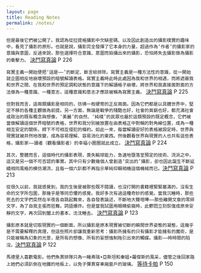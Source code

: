 ```yaml
---
layout: page
title: Reading Notes
permalink: /notes/
---
```


`但是最後它們被公開了。我認為從拉提格攝影中欠缺密碼、以及因此創造出的攝影樸實的趣味中，看見了攝影的原形。也就是說，攝影完全發揮了它本身的力量，超過作為‘作者’的攝影家的意識與意圖，反過來說，那些選擇符合意識、意圖而拍攝出來的攝影，恐怕將失去攝影做為攝影的衝擊力。` [決鬥寫真論](http://book.douban.com/subject/24866081/) P 226

`寫實主義一開始便把‘這是——’的斷定、斷言給排除。寫實主義是一種方法性的意識，從一開始就企圖相反地崩壞預設的暗號解讀表格。寫實主義時此時此處因為我和世界的相遇，而將遮蔽我和世界之間、在我和世界的預定調和狀態的意識下的解讀格子崩壞，將世界和我直接面對面的方法做為一種意識、一種意志，這種意識和意志才應該被稱為寫實主義。` [決鬥寫真論](http://book.douban.com/subject/24866081/) P 225

`但對我而言，這兩類攝影是相同的，彷彿一枚硬幣的正反兩面。因為它們都是以具體世界中，堅定不移的各種主觀做為前提。另一方面，無論是戰爭的殘酷也好，社會的貧窮也好，都充滿社會或政治的既有概念與想像，‘美麗’的自然、‘純樸’的民眾也屬於這類預設的既定概念，它們被當做解讀這個世界暗號的表格，世界和我分別被放置在由表格正中對稱的對角線位置，成為一種相互安定的關係，締下不可相互侵犯的條約。如此一來，每當解讀安好的表格被設定時，世界與現實就被井然地改變，成為容易理解、容易消化的東西。然後觀看世界與現實的人也共有這些表格，攝影家——讀者（觀看攝影者）的幸福小圈圈就此成立。` [決鬥寫真論](http://book.douban.com/subject/24866081/) P 224

`其次，整體而言，這個時代的攝影表現，喪失輸球能力，急速地墮落至預定的技術、流派之中，這又是另一個不可否認的事實。其中只有少數幾個人曾創造‘突出的’攝影，卻也因此誕生不斷延續相同風格的模仿潮流，且每一個六趴都不再指示單純仰賴相機這個機械而已。`[決鬥寫真論](http://book.douban.com/subject/24866081/) P 213

`從很久以前，我就感覺到，我的生後是被那些既不閱讀，也沒打開的書籍裡緊緊塞滿的，沒有生命的文字所包圍，那幾乎是等同恐懼的感覺。我好多次有過這種奇妙的感覺。當我沉睡時，那些死去的文字們突然在半夜各自跳起舞來，各自發表論述，不斷地大聲喧嘩——那些離開文章的零碎文字，為了自我主張而狂舞。詞語爆炸。但是當我試圖用眼睛偷窺時，此鬱悶立刻恢復成原來安靜的文字，再次回到闔上的書本，沈沈睡去。` [決鬥寫真論](http://book.douban.com/subject/24866081/) P 123

`攝影原本就是切取現實的一個斷面，所以攝影是原本現實被切斷的瞬間世界姿態的凝態，這幾乎是不需要解釋的真理，但這些照片卻讓我重新思考：攝影所擁有的只有攝影才能擁有的魔術，是只能被稱為幻象的光景，是所有的想像、所有的妄想強制拖引出來的觸媒。攝影——時時間的陷沒。`[決鬥寫真論](http://book.douban.com/subject/24866081/) P 122

`馬德里人喜歡電影。他們魚貫排隊只為一睹弗瑞∙亞斯坦和秦姐∙羅傑斯的風采，儘管之後回家路上她們必須趴倒在地鐵的地板上，以免子彈貫穿車廂窗戶的玻璃。`
[等待卡帕](http://book.douban.com/subject/6894177/) P 150
